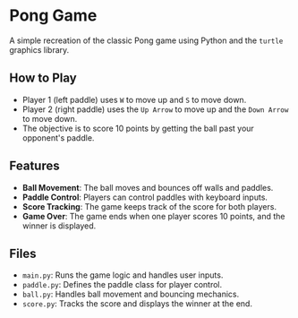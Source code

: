 # Pong Game

A simple recreation of the classic Pong game using Python and the `turtle` graphics library.

## How to Play

- Player 1 (left paddle) uses `W` to move up and `S` to move down.
- Player 2 (right paddle) uses the `Up Arrow` to move up and the `Down Arrow` to move down.
- The objective is to score 10 points by getting the ball past your opponent's paddle.

## Features

- **Ball Movement**: The ball moves and bounces off walls and paddles.
- **Paddle Control**: Players can control paddles with keyboard inputs.
- **Score Tracking**: The game keeps track of the score for both players.
- **Game Over**: The game ends when one player scores 10 points, and the winner is displayed.

## Files

- `main.py`: Runs the game logic and handles user inputs.
- `paddle.py`: Defines the paddle class for player control.
- `ball.py`: Handles ball movement and bouncing mechanics.
- `score.py`: Tracks the score and displays the winner at the end.


